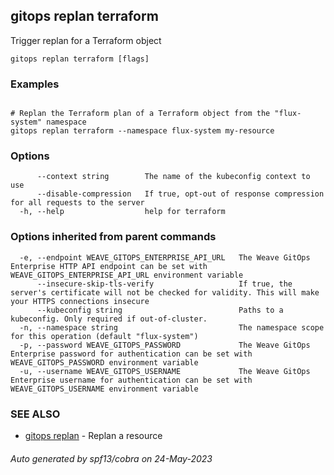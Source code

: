 ## gitops replan terraform

Trigger replan for a Terraform object

```
gitops replan terraform [flags]
```

### Examples

```

# Replan the Terraform plan of a Terraform object from the "flux-system" namespace
gitops replan terraform --namespace flux-system my-resource

```

### Options

```
      --context string        The name of the kubeconfig context to use
      --disable-compression   If true, opt-out of response compression for all requests to the server
  -h, --help                  help for terraform
```

### Options inherited from parent commands

```
  -e, --endpoint WEAVE_GITOPS_ENTERPRISE_API_URL   The Weave GitOps Enterprise HTTP API endpoint can be set with WEAVE_GITOPS_ENTERPRISE_API_URL environment variable
      --insecure-skip-tls-verify                   If true, the server's certificate will not be checked for validity. This will make your HTTPS connections insecure
      --kubeconfig string                          Paths to a kubeconfig. Only required if out-of-cluster.
  -n, --namespace string                           The namespace scope for this operation (default "flux-system")
  -p, --password WEAVE_GITOPS_PASSWORD             The Weave GitOps Enterprise password for authentication can be set with WEAVE_GITOPS_PASSWORD environment variable
  -u, --username WEAVE_GITOPS_USERNAME             The Weave GitOps Enterprise username for authentication can be set with WEAVE_GITOPS_USERNAME environment variable
```

### SEE ALSO

* [gitops replan](gitops_replan.md)	 - Replan a resource

###### Auto generated by spf13/cobra on 24-May-2023
